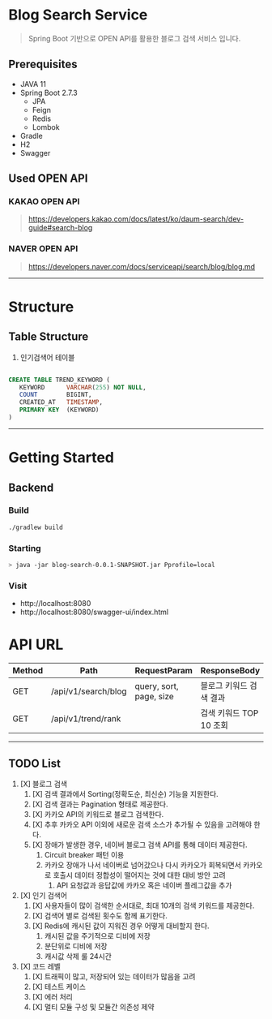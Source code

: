 Blog Search Service
===================================
> Spring Boot 기반으로 OPEN API를 활용한 블로그 검색 서비스 입니다.

## Prerequisites
* JAVA 11
* Spring Boot 2.7.3
  * JPA
  * Feign
  * Redis
  * Lombok
* Gradle
* H2
* Swagger


## Used OPEN API
### KAKAO OPEN API
> https://developers.kakao.com/docs/latest/ko/daum-search/dev-guide#search-blog

### NAVER OPEN API
> https://developers.naver.com/docs/serviceapi/search/blog/blog.md

---

# Structure
## Table Structure
1. 인기검색어 테이블
```sql

CREATE TABLE TREND_KEYWORD (
   KEYWORD      VARCHAR(255) NOT NULL,
   COUNT        BIGINT,
   CREATED_AT   TIMESTAMP,
   PRIMARY KEY  (KEYWORD)
)

```


---
# Getting Started

## Backend
### Build
   ~~~bash
./gradlew build
   ~~~

### Starting

   ~~~bash
> java -jar blog-search-0.0.1-SNAPSHOT.jar Pprofile=local
   ~~~


### Visit
* http://localhost:8080
* http://localhost:8080/swagger-ui/index.html


# API URL
| Method | Path                | RequestParam            | ResponseBody      |
|--------|---------------------|-------------------------|-------------------|
| GET    | /api/v1/search/blog | query, sort, page, size | 블로그 키워드 검색 결과     |
| GET    | /api/v1/trend/rank  |                         | 검색 키워드 TOP 10 조회  |

---
## TODO List
1. [X] 블로그 검색
    1. [X] 검색 결과에서 Sorting(정확도순, 최신순) 기능을 지원한다.
    2. [X] 검색 결과는 Pagination 형태로 제공한다.
    3. [X] 카카오 API의 키워드로 블로그 검색한다.
    4. [X] 추후 카카오 API 이외에 새로운 검색 소스가 추가될 수 있음을 고려해야 한다.
    5. [X] 장애가 발생한 경우, 네이버 블로그 검색 API를 통해 데이터 제공한다.
        1. Circuit breaker 패턴 이용
        2. 카카오 장애가 나서 네이버로 넘어갔으나 다시 카카오가 회복되면서 카카오로 호출시 데이터 정합성이 떨어지는 것에 대한 대비 방안 고려
            1. API 요청값과 응답값에 카카오 혹은 네이버 플레그값을 추가
2. [X] 인기 검색어
    1. [X] 사용자들이 많이 검색한 순서대로, 최대 10개의 검색 키워드를 제공한다.
    2. [X] 검색어 별로 검색된 횟수도 함께 표기한다.
    3. [X] Redis에 캐시된 값이 지워진 경우 어떻게 대비할지 한다. 
       1. 캐시된 값을 주기적으로 디비에 저장
       2. 분단위로 디비에 저장
       3. 캐시값 삭제 룰 24시간
4. [X] 코드 레벨
    1. [X] 트래픽이 많고, 저장되어 있는 데이터가 많음을 고려
    2. [X] 테스트 케이스
    3. [X] 에러 처리
    4. [X] 멀티 모듈 구성 및 모듈간 의존성 제약